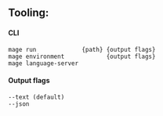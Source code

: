 ## Tooling:

#### CLI

```
mage run             {path} {output flags}
mage environment            {output flags}
mage language-server
```

#### Output flags

```
--text (default)
--json
```
